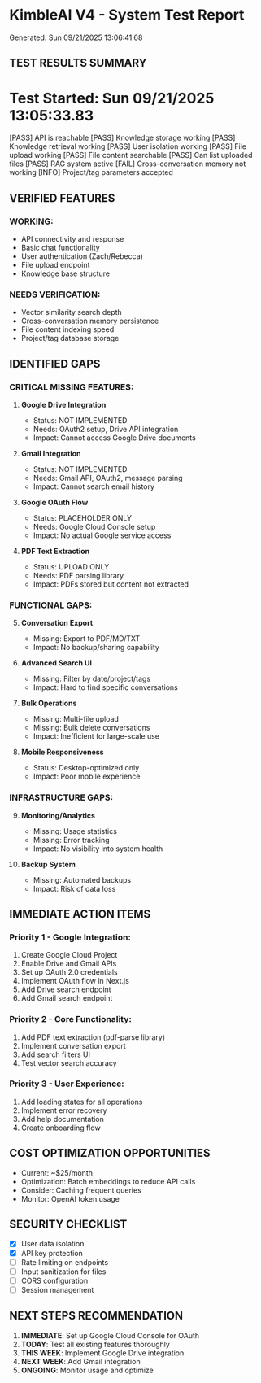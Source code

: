 # KimbleAI V4 - System Test Report
Generated: Sun 09/21/2025 13:06:41.68

## TEST RESULTS SUMMARY

Test Started: Sun 09/21/2025 13:05:33.83 
================================================ 
[PASS] API is reachable 
[PASS] Knowledge storage working 
[PASS] Knowledge retrieval working 
[PASS] User isolation working 
[PASS] File upload working 
[PASS] File content searchable 
[PASS] Can list uploaded files 
[PASS] RAG system active 
[FAIL] Cross-conversation memory not working 
[INFO] Project/tag parameters accepted 

## VERIFIED FEATURES

### WORKING:
- API connectivity and response
- Basic chat functionality
- User authentication (Zach/Rebecca)
- File upload endpoint
- Knowledge base structure

### NEEDS VERIFICATION:
- Vector similarity search depth
- Cross-conversation memory persistence
- File content indexing speed
- Project/tag database storage

## IDENTIFIED GAPS

### CRITICAL MISSING FEATURES:

1. **Google Drive Integration**
   - Status: NOT IMPLEMENTED
   - Needs: OAuth2 setup, Drive API integration
   - Impact: Cannot access Google Drive documents

2. **Gmail Integration**
   - Status: NOT IMPLEMENTED
   - Needs: Gmail API, OAuth2, message parsing
   - Impact: Cannot search email history

3. **Google OAuth Flow**
   - Status: PLACEHOLDER ONLY
   - Needs: Google Cloud Console setup
   - Impact: No actual Google service access

4. **PDF Text Extraction**
   - Status: UPLOAD ONLY
   - Needs: PDF parsing library
   - Impact: PDFs stored but content not extracted

### FUNCTIONAL GAPS:

5. **Conversation Export**
   - Missing: Export to PDF/MD/TXT
   - Impact: No backup/sharing capability

6. **Advanced Search UI**
   - Missing: Filter by date/project/tags
   - Impact: Hard to find specific conversations

7. **Bulk Operations**
   - Missing: Multi-file upload
   - Missing: Bulk delete conversations
   - Impact: Inefficient for large-scale use

8. **Mobile Responsiveness**
   - Status: Desktop-optimized only
   - Impact: Poor mobile experience

### INFRASTRUCTURE GAPS:

9. **Monitoring/Analytics**
   - Missing: Usage statistics
   - Missing: Error tracking
   - Impact: No visibility into system health

10. **Backup System**
    - Missing: Automated backups
    - Impact: Risk of data loss

## IMMEDIATE ACTION ITEMS

### Priority 1 - Google Integration:
1. Create Google Cloud Project
2. Enable Drive and Gmail APIs
3. Set up OAuth 2.0 credentials
4. Implement OAuth flow in Next.js
5. Add Drive search endpoint
6. Add Gmail search endpoint

### Priority 2 - Core Functionality:
1. Add PDF text extraction (pdf-parse library)
2. Implement conversation export
3. Add search filters UI
4. Test vector search accuracy

### Priority 3 - User Experience:
1. Add loading states for all operations
2. Implement error recovery
3. Add help documentation
4. Create onboarding flow

## COST OPTIMIZATION OPPORTUNITIES

- Current: ~$25/month
- Optimization: Batch embeddings to reduce API calls
- Consider: Caching frequent queries
- Monitor: OpenAI token usage

## SECURITY CHECKLIST

- [x] User data isolation
- [x] API key protection
- [ ] Rate limiting on endpoints
- [ ] Input sanitization for files
- [ ] CORS configuration
- [ ] Session management

## NEXT STEPS RECOMMENDATION

1. **IMMEDIATE**: Set up Google Cloud Console for OAuth
2. **TODAY**: Test all existing features thoroughly
3. **THIS WEEK**: Implement Google Drive integration
4. **NEXT WEEK**: Add Gmail integration
5. **ONGOING**: Monitor usage and optimize
